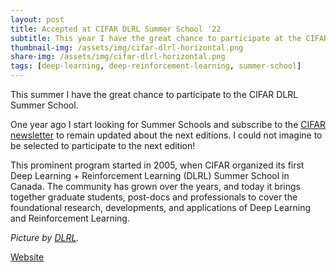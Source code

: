 ```yaml
---
layout: post
title: Accepted at CIFAR DLRL Summer School '22
subtitle: This year I have the great chance to participate at the CIFAR DLRL Summer School
thumbnail-img: /assets/img/cifar-dlrl-horizontal.png
share-img: /assets/img/cifar-dlrl-horizontal.png
tags: [deep-learning, deep-reinforcement-learning, summer-school]
---
```

This summer I have the great chance to participate to the CIFAR DLRL Summer School.

One year ago I start looking for Summer Schools and subscribe to the [CIFAR newsletter](https://dlrl.ca/subscribe/)
to remain updated about the next editions. 
I could not imagine to be selected to participate to the next edition!

This prominent program started in 2005, when CIFAR organized its first 
Deep Learning + Reinforcement Learning (DLRL) Summer School in Canada.
The community has grown over the years, and today it brings together graduate students, post-docs and professionals 
to cover the foundational research, developments, and applications of Deep Learning and Reinforcement Learning.

*Picture by [DLRL](https://dlrl.ca/).*

[Website](https://dlrl.ca/)
